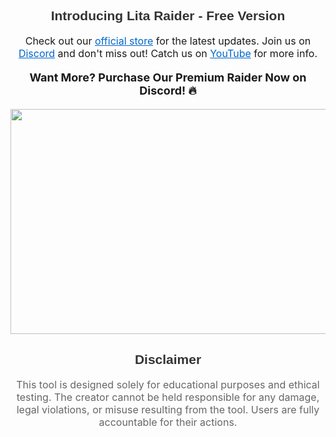 <h2 align="center" style="font-family: 'Arial', sans-serif; color: #333;">Introducing Lita Raider - Free Version</h2>
<p align="center" style="font-size: 16px;">
  Check out our <a href="https://getlita.xyz/" style="color: #0066cc;">official store</a> for the latest updates.  
  Join us on <a href="https://discord.gg/x5aj3d3CFg" style="color: #0066cc;">Discord</a> and don't miss out!  
  Catch us on <a href="https://www.youtube.com/@valdemarkid" style="color: #0066cc;">YouTube</a> for more info.
</p>

<p align="center" style="font-size: 18px; font-weight: bold;">
  <strong>Want More? Purchase Our Premium Raider Now on Discord! 🔥</strong>
</p>

<p align="center">
  <img width="640" height="360" src="https://github.com/user-attachments/assets/7d48b905-5efd-498d-97c9-8cd23291ddab">
</p>

<h2 align="center" style="font-family: 'Arial', sans-serif; color: #333;">Disclaimer</h2>
<p style="font-size: 16px; color: #666; text-align: center;">
  This tool is designed solely for educational purposes and ethical testing. The creator cannot be held responsible for any damage, legal violations, or misuse resulting from the tool. Users are fully accountable for their actions.
</p>

